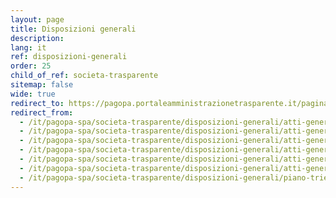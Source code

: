```yaml
---
layout: page
title: Disposizioni generali
description: 
lang: it
ref: disposizioni-generali
order: 25
child_of_ref: societa-trasparente
sitemap: false
wide: true
redirect_to: https://pagopa.portaleamministrazionetrasparente.it/pagina711_disposizioni-generali.html
redirect_from: 
  - /it/pagopa-spa/societa-trasparente/disposizioni-generali/atti-generali/
  - /it/pagopa-spa/societa-trasparente/disposizioni-generali/atti-generali/Atto_costitutivo_pagoPA_SpA.pdf
  - /it/pagopa-spa/societa-trasparente/disposizioni-generali/atti-generali/DPCM_compensi_amministratore_e_sindaci.pdf
  - /it/pagopa-spa/societa-trasparente/disposizioni-generali/atti-generali/DPCM_costituzione.pdf
  - /it/pagopa-spa/societa-trasparente/disposizioni-generali/atti-generali/riferimenti-normativi.pdf
  - /it/pagopa-spa/societa-trasparente/disposizioni-generali/atti-generali/Statuto_pagoPA_SpA.pdf
  - /it/pagopa-spa/societa-trasparente/disposizioni-generali/piano-triennale-trasparenza/
---
```


